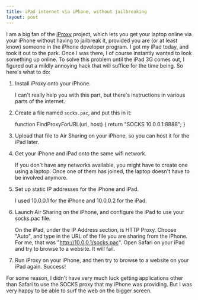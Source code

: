 ```yaml
---
title: iPad internet via iPhone, without jailbreaking
layout: post
---
```

I am a big fan of the [iProxy](http://github.com/tcurdt/iProxy) project, which lets you get your laptop online via your iPhone without having to jailbreak it, provided you are (or at least know) someone in the iPhone developer program. I got my iPad today, and took it out to the park. Once I was there, I of course instantly wanted to look something up online. To solve this problem until the iPad 3G comes out, I figured out a mildly annoying hack that will suffice for the time being. So here's what to do:

  1.  Install iProxy onto your iPhone.
  
      I can't really help you with this part, but there's instructions in various parts of the internet.
  
  2.  Create a file named `socks.pac`, and put this in it:
  
        function FindProxyForURL(url, host) {
          return "SOCKS 10.0.0.1:8888";
        }

  3.  Upload that file to Air Sharing on your iPhone, so you can host it for the iPad later.
  
  4.  Get your iPhone and iPad onto the same wifi network.
  
      If you don't have any networks available, you might have to create one using a laptop. Once one of them has joined, the laptop doesn't have to be involved anymore.
  
  5.  Set up static IP addresses for the iPhone and iPad.
  
      I used 10.0.0.1 for the iPhone and 10.0.0.2 for the iPad.
  
  6.  Launch Air Sharing on the iPhone, and configure the iPad to use your socks.pac file.
  
      On the iPad, under the IP Address section, is HTTP Proxy. Choose "Auto", and type in the URL of the file you are sharing from the iPhone. For me, that was "http://10.0.0.1/socks.pac". Open Safari on your iPad and try to browse to a website. It will fail.
  
  7.  Run iProxy on your iPhone, and then try to browse to a website on your iPad again. Success!

For some reason, I didn't have very much luck getting applications other than Safari to use the SOCKS proxy that my iPhone was providing. But I was very happy to be able to surf the web on the bigger screen.